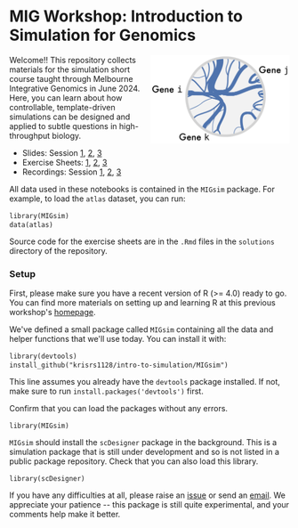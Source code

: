 # MIG Workshop: Introduction to Simulation for Genomics
<img align="right" width=250 src="assets/logo.png"/>

Welcome!! This repository collects materials for the simulation short course taught through Melbourne Integrative Genomics in June 2024. Here, you can learn about how controllable, template-driven simulations can be designed and applied to subtle questions in high-throughput biology.


* Slides: Session [1](https://go.wisc.edu/gfj36r), [2](https://go.wisc.edu/rc776i), [3](https://go.wisc.edu/54tmr9)
* Exercise Sheets: [1](https://go.wisc.edu/v986n5), [2](https://go.wisc.edu/441a60), [3](https://go.wisc.edu/yd3yz9)
* Recordings: Session [1](https://uwmadison.box.com/s/qo4vc9v31obw5gfrqhd8ds2l0hkt3wza), [2](https://uwmadison.box.com/s/bdqrcapmizg5jaueuax8cm4suq0beqa0), [3](https://uwmadison.box.com/s/c4gvn1lfcxnwr2fqthavnw46pgd3s6wj)

All data used in these notebooks is contained in the `MIGsim` package. For
example, to load the `atlas` dataset, you can run:

```{r}
library(MIGsim)
data(atlas)
```

Source code for the exercise sheets are in the `.Rmd` files in the `solutions`
directory of the repository. 

### Setup

First, please make sure you have a recent version of R (>= 4.0) ready to go. You
can find more materials on setting up and learning R at this previous workshop's
[homepage](https://melbintgen.github.io/intro-to-r/intro_r_biologists.html).

We've defined a small package called `MIGsim` containing all the data and helper
functions that we'll use today. You can install it with:

```{r}
library(devtools)
install_github("krisrs1128/intro-to-simulation/MIGsim")
```

This line assumes you already have the `devtools` package installed. If not,
make sure to run `install.packages('devtools')` first.

Confirm that you can load the packages without any errors.

```{r}
library(MIGsim)
```

`MIGsim` should install the `scDesigner` package in the background. This is a
simulation package that is still under development and so is not listed in a
public package repository. Check that you can also load this library.

```{r}
library(scDesigner)
```

If you have any difficulties at all, please raise an
[issue](https://github.com/krisrs1128/intro-to-simulation/issues) or send an
[email](mailto:ksankaran@wisc.edu). We appreciate your patience -- this package
is still quite experimental, and your comments help make it better.
